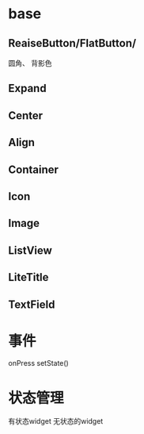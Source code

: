 # base
## ReaiseButton/FlatButton/
  圆角、 背影色
##  Expand  
##  Center
##  Align
##  Container


## Icon
## Image
## ListView
## LiteTitle
## TextField


# 事件
   onPress
setState()

# 状态管理 
  有状态widget
  无状态的widget
    
  